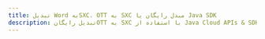 ---title: تبدیل Word بهSXC، OTT به SXC مبدل رایگان یا Java SDKdescription: تبدیل رایگانOTT به SXC با استفاده از Java Cloud APIs & SDK. همچنین اسناد Microsoft Word و OpenOffice را در Cloud ایجاد، ویرایش و رندر کنید.---